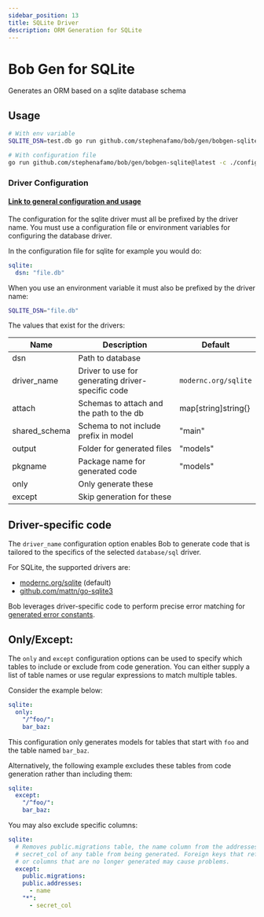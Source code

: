 ```yaml
---
sidebar_position: 13
title: SQLite Driver
description: ORM Generation for SQLite
---
```


# Bob Gen for SQLite

Generates an ORM based on a sqlite database schema

## Usage

```sh
# With env variable
SQLITE_DSN=test.db go run github.com/stephenafamo/bob/gen/bobgen-sqlite@latest

# With configuration file
go run github.com/stephenafamo/bob/gen/bobgen-sqlite@latest -c ./config/bobgen.yaml
```

### Driver Configuration

#### [Link to general configuration and usage](./configuration)

The configuration for the sqlite driver must all be prefixed by the driver name. You must use a configuration file or environment variables for configuring the database driver.

In the configuration file for sqlite for example you would do:

```yaml
sqlite:
  dsn: "file.db"
```

When you use an environment variable it must also be prefixed by the driver name:

```sh
SQLITE_DSN="file.db"
```

The values that exist for the drivers:

| Name          | Description                                       | Default               |
|---------------|---------------------------------------------------|-----------------------|
| dsn           | Path to database                                  |                       |
| driver_name   | Driver to use for generating driver-specific code | `modernc.org/sqlite`  |
| attach        | Schemas to attach and the path to the db          | map[string]string{}   |
| shared_schema | Schema to not include prefix in model             | "main"                |
| output        | Folder for generated files                        | "models"              |
| pkgname       | Package name for generated code                   | "models"              |
| only          | Only generate these                               |                       |
| except        | Skip generation for these                         |                       |

## Driver-specific code

The `driver_name` configuration option enables Bob to generate code that is tailored to the specifics of the selected `database/sql` driver.

For SQLite, the supported drivers are:

- [modernc.org/sqlite](https://pkg.go.dev/modernc.org/sqlite) (default)
- [github.com/mattn/go-sqlite3](https://pkg.go.dev/github.com/mattn/go-sqlite3)

Bob leverages driver-specific code to perform precise error matching for [generated error constants](./usage#generated-error-constants).

## Only/Except:

The `only` and `except` configuration options can be used to specify which tables to include or exclude from code generation. You can either supply a list of table names or use regular expressions to match multiple tables.

Consider the example below:

```yaml
sqlite:
  only:
    "/^foo/":
    bar_baz:
```

This configuration only generates models for tables that start with `foo` and the table named `bar_baz`.

Alternatively, the following example excludes these tables from code generation rather than including them:

```yaml
sqlite:
  except:
    "/^foo/":
    bar_baz:
```

You may also exclude specific columns:

```yaml
sqlite:
  # Removes public.migrations table, the name column from the addresses table, and
  # secret_col of any table from being generated. Foreign keys that reference tables
  # or columns that are no longer generated may cause problems.
  except:
    public.migrations:
    public.addresses:
      - name
    "*":
      - secret_col
```
